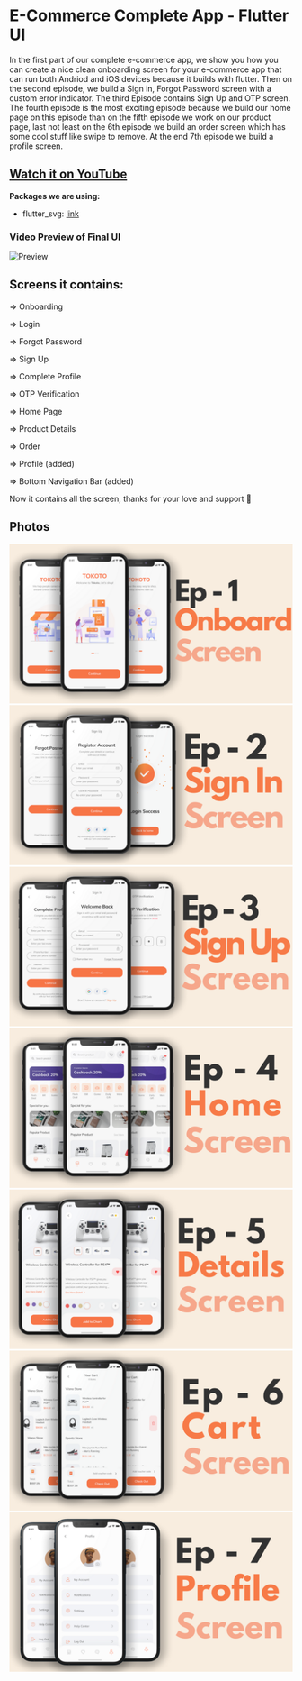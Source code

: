 # E-Commerce Complete App - Flutter UI 

In the first part of our complete e-commerce app, we show you how you can create a nice clean onboarding screen for your e-commerce app that can run both Andriod and iOS devices because it builds with flutter. Then on the second episode, we build a Sign in, Forgot Password screen with a custom error indicator. The third Episode contains Sign Up and OTP screen. The fourth episode is the most exciting episode because we build our home page on this episode than on the fifth episode we work on our product page, last not least on the 6th episode we build an order screen which has some cool stuff like swipe to remove. At the end 7th episode we build a profile screen. 

## [Watch it on YouTube](https://youtube.com/playlist?list=PLxUBb2A_UUy8OlaNZpS2mfL8xpHcnd_Af)

**Packages we are using:**

- flutter_svg: [link](https://pub.dev/packages/flutter_svg)


### Video Preview of Final UI

![Preview](/photos/intro.gif)

## Screens it contains:

=> Onboarding

=> Login

=> Forgot Password

=> Sign Up

=> Complete Profile

=> OTP Verification

=> Home Page

=> Product Details

=> Order

=> Profile (added)

=> Bottom Navigation Bar (added)

Now it contains all the screen, thanks for your love and support 🙏 

## Photos
![Preview](/photos/1.png)
![Preview](/photos/2.png)
![Preview](/photos/3.png)
![Preview](/photos/4.png)
![Preview](/photos/5.png)
![Preview](/photos/6.png)
![Preview](/photos/7.png)
